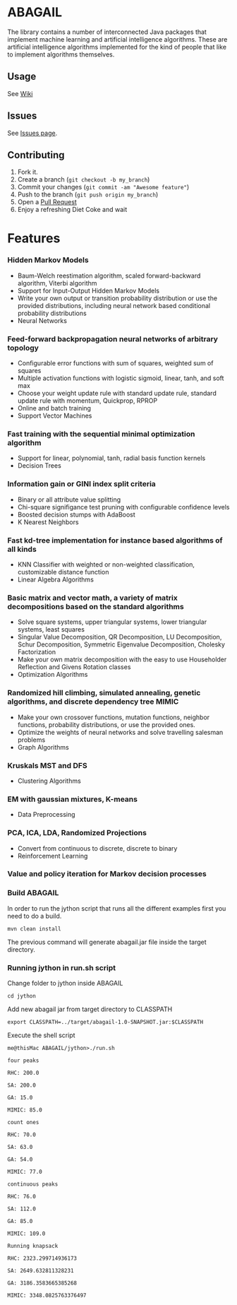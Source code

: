ABAGAIL
=======

The library contains a number of interconnected Java packages that implement machine learning and artificial intelligence algorithms. These are artificial intelligence algorithms implemented for the kind of people that like to implement algorithms themselves.

Usage
------

See [Wiki](https://github.com/pushkar/ABAGAIL/wiki)

Issues
-------

See [Issues page](https://github.com/pushkar/ABAGAIL/issues?state=open).

Contributing
------------

1. Fork it.
2. Create a branch (`git checkout -b my_branch`)
3. Commit your changes (`git commit -am "Awesome feature"`)
4. Push to the branch (`git push origin my_branch`)
5. Open a [Pull Request][1]
6. Enjoy a refreshing Diet Coke and wait 

Features
========

### Hidden Markov Models

* Baum-Welch reestimation algorithm, scaled forward-backward algorithm, Viterbi algorithm
* Support for Input-Output Hidden Markov Models
* Write your own output or transition probability distribution or use the provided distributions, including neural network based conditional probability distributions
* Neural Networks

### Feed-forward backpropagation neural networks of arbitrary topology
* Configurable error functions with sum of squares, weighted sum of squares
* Multiple activation functions with logistic sigmoid, linear, tanh, and soft max
* Choose your weight update rule with standard update rule, standard update rule with momentum, Quickprop, RPROP
* Online and batch training
* Support Vector Machines

### Fast training with the sequential minimal optimization algorithm
* Support for linear, polynomial, tanh, radial basis function kernels
* Decision Trees

### Information gain or GINI index split criteria
* Binary or all attribute value splitting
* Chi-square signifigance test pruning with configurable confidence levels
* Boosted decision stumps with AdaBoost
* K Nearest Neighbors

### Fast kd-tree implementation for instance based algorithms of all kinds
* KNN Classifier with weighted or non-weighted classification, customizable distance function
* Linear Algebra Algorithms

### Basic matrix and vector math, a variety of matrix decompositions based on the standard algorithms
* Solve square systems, upper triangular systems, lower triangular systems, least squares
* Singular Value Decomposition, QR Decomposition, LU Decomposition, Schur Decomposition, Symmetric Eigenvalue Decomposition, Cholesky Factorization
* Make your own matrix decomposition with the easy to use Householder Reflection and Givens Rotation classes
* Optimization Algorithms

### Randomized hill climbing, simulated annealing, genetic algorithms, and discrete dependency tree MIMIC
* Make your own crossover functions, mutation functions, neighbor functions, probability distributions, or use the provided ones.
* Optimize the weights of neural networks and solve travelling salesman problems
* Graph Algorithms

### Kruskals MST and DFS
* Clustering Algorithms

### EM with gaussian mixtures, K-means
* Data Preprocessing

### PCA, ICA, LDA, Randomized Projections
* Convert from continuous to discrete, discrete to binary
* Reinforcement Learning

### Value and policy iteration for Markov decision processes

[1]: https://help.github.com/articles/using-pull-requests

### Build ABAGAIL
In order to run the jython script that runs all the different examples first you need to do a build.
<pre><code>mvn clean install</code></pre> 

The previous command will generate abagail<SNAPSHOT>.jar file inside the target directory.

### Running jython in run.sh script
Change folder to jython inside ABAGAIL
<pre><code>cd jython</code></pre>

Add new abagail jar from target directory to CLASSPATH
<pre><code>export CLASSPATH=../target/abagail-1.0-SNAPSHOT.jar:$CLASSPATH</code></pre>

Execute the shell script
<pre><code>me@thisMac ABAGAIL/jython>./run.sh <br>
four peaks                                    <br>
RHC: 200.0                                    <br>
SA: 200.0                                     <br>
GA: 15.0                                      <br>
MIMIC: 85.0                                   <br>
count ones                                    <br>
RHC: 70.0                                     <br>
SA: 63.0                                      <br>
GA: 54.0                                      <br>
MIMIC: 77.0                                   <br>
continuous peaks                              <br>
RHC: 76.0                                     <br>
SA: 112.0                                     <br>
GA: 85.0                                      <br>
MIMIC: 109.0                                  <br>
Running knapsack                              <br>
RHC: 2323.299714936173                        <br>
SA: 2649.632811328231                         <br>
GA: 3186.3583665385268                        <br>
MIMIC: 3348.0825763376497                     <br>
</code></pre>

 


